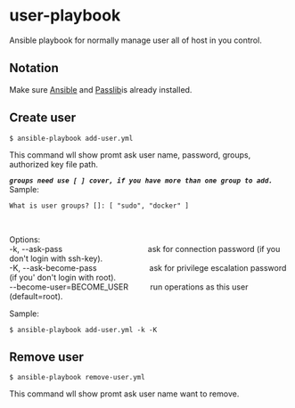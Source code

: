 # user-playbook
Ansible playbook for normally manage user all of host in you control.

## Notation
Make sure [Ansible](http://docs.ansible.com/ansible/latest/intro_installation.html) and [Passlib](https://passlib.readthedocs.io/en/stable/install.html)is already installed.

## Create user

```console
$ ansible-playbook add-user.yml
```
This command wll show promt ask user name, password, groups, authorized key file path. <br />

_**`groups need use [ ] cover, if you have more than one group to add.`**_ <br />
Sample:
```console
What is user groups? []: [ "sudo", "docker" ]
```
<br />

Options: <br />
-k, --ask-pass
&nbsp;&nbsp;&nbsp;&nbsp;&nbsp;&nbsp;&nbsp;&nbsp;&nbsp;&nbsp;&nbsp;&nbsp;&nbsp;&nbsp;&nbsp;&nbsp;&nbsp;&nbsp;&nbsp;&nbsp;&nbsp;&nbsp;&nbsp;&nbsp;&nbsp;&nbsp;&nbsp;&nbsp;&nbsp;&nbsp;&nbsp;&nbsp;&nbsp;&nbsp;&nbsp;&nbsp;&nbsp;
ask for connection password (if you don't login with ssh-key). <br />
-K, --ask-become-pass
&nbsp;&nbsp;&nbsp;&nbsp;&nbsp;&nbsp;&nbsp;&nbsp;&nbsp;&nbsp;&nbsp;&nbsp;&nbsp;&nbsp;&nbsp;&nbsp;&nbsp;&nbsp;&nbsp;&nbsp;&nbsp;&nbsp;
ask for privilege escalation password (if you' don't login with root). <br />
--become-user=BECOME_USER
&nbsp;&nbsp;&nbsp;&nbsp;&nbsp;&nbsp;&nbsp;&nbsp;
run operations as this user (default=root). <br />

Sample:
```console
$ ansible-playbook add-user.yml -k -K
```

## Remove user

```console
$ ansible-playbook remove-user.yml
```
This command wll show promt ask user name want to remove.
